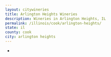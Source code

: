 ```yaml
---
layout: citywineries
title: Arlington Heights Wineries
description: Wineries in Arlington Heights, IL
permalink: /illinois/cook/arlington-heights/
state: il
county: cook
city: arlington heights
---
```

-
